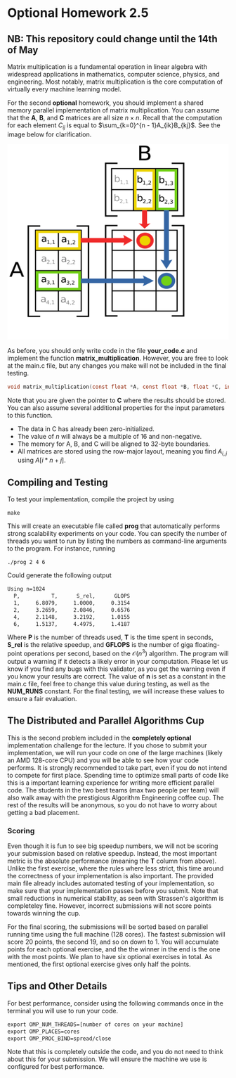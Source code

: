 # Optional Homework 2.5

## NB: This repository could change until the 14th of May

Matrix multiplication is a fundamental operation in linear algebra with widespread applications in mathematics, computer science, physics, and engineering. Most notably, matrix multiplication is the core computation of virtually every machine learning model.

For the second **optional** homework, you should implement a shared memory parallel implementation of matrix multiplication. You can assume that the **A**, **B**, and **C** matrices are all size $n \times n$. Recall that the computation for each element $C_{ij}$ is equal to $\sum_{k=0}^{n - 1}A_{ik}B_{kj}$. See the image below for clarification.

![Illustration](image.png)

As before, you should only write code in the file **your_code.c** and implement the function **matrix_multiplication**. However, you are free to look at the main.c file, but any changes you make will not be included in the final testing.

```c
void matrix_multiplication(const float *A, const float *B, float *C, int n);
```

Note that you are given the pointer to **C** where the results should be stored. You can also assume several additional properties for the input parameters to this function.

* The data in C has already been zero-initialized.
* The value of $n$ will always be a multiple of 16 and non-negative.
* The memory for A, B, and C will be aligned to 32-byte boundaries.
* All matrices are stored using the row-major layout, meaning you find $A_{i,j}$ using $A[i * n + j]$.

## Compiling and Testing

To test your implementation, compile the project by using
```
make
```
This will create an executable file called **prog** that automatically performs strong scalability experiments on your code. You can specify the number of threads you want to run by listing the numbers as command-line arguments to the program. For instance, running
```
./prog 2 4 6
```
Could generate the following output
```
Using n=1024
  P,          T,      S_rel,      GLOPS
  1,     6.8079,     1.0000,     0.3154
  2,     3.2659,     2.0846,     0.6576
  4,     2.1148,     3.2192,     1.0155
  6,     1.5137,     4.4975,     1.4187
```
Where **P** is the number of threads used, **T** is the time spent in seconds, **S_rel** is the relative speedup, and **GFLOPS** is the number of giga floating-point operations per second, based on the $\mathcal{O}(n^3)$ algorithm. The program will output a warning if it detects a likely error in your computation. Please let us know if you find any bugs with this validator, as you get the warning even if you know your results are correct. The value of **n** is set as a constant in the main.c file, feel free to change this value during testing, as well as the **NUM_RUNS** constant. For the final testing, we will increase these values to ensure a fair evaluation.

## The Distributed and Parallel Algorithms Cup

This is the second problem included in the **completely optional** implementation challenge for the lecture. If you chose to submit your implementation, we will run your code on one of the large machines (likely an AMD 128-core CPU) and you will be able to see how your code performs. It is strongly recommended to take part, even if you do not intend to compete for first place. Spending time to optimize small parts of code like this is a important learning experience for writing more efficient parallel code. The students in the two best teams (max two people per team) will also walk away with the prestigious Algorithm Engineering coffee cup. The rest of the results will be anonymous, so you do not have to worry about getting a bad placement.

### Scoring

Even though it is fun to see big speedup numbers, we will not be scoring your submission based on relative speedup. Instead, the most important metric is the absolute performance (meaning the **T** column from above). Unlike the first exercise, where the rules where less strict, this time around the correctness of your implementation is also important. The provided main file already includes automated testing of your implementation, so make sure that your implementation passes before you submit. Note that small reductions in numerical stability, as seen with Strassen's algorithm is completeley fine. However, incorrect submissions will not score points towards winning the cup.

For the final scoring, the submissions will be sorted based on parallel running time using the full machine (128 cores). The fastest submission will score 20 points, the second 19, and so on down to 1. You will accumulate points for each optional exercise, and the the winner in the end is the one with the most points. We plan to have six optional exercises in total. As mentioned, the first optional exercise gives only half the points.

## Tips and Other Details

For best performance, consider using the following commands once in the terminal you will use to run your code.
```
export OMP_NUM_THREADS=[number of cores on your machine]
export OMP_PLACES=cores
export OMP_PROC_BIND=spread/close
```
Note that this is completely outside the code, and you do not need to think about this for your submission. We will ensure the machine we use is configured for best performance.